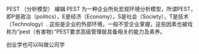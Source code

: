 PEST （分析模型） 编辑
PEST 为一种企业所处宏观环境分析模型，所谓PEST，即P是政治（politics），E是经济（Economy），S是社会（Society），T是技术（Technology）. 这些是企业的外部环境，一般不受企业掌握，这些因素也被戏称为“pest（有害物）”PEST要求高级管理层具备相关的能力及素养。



创业学也可以叫做公司学





